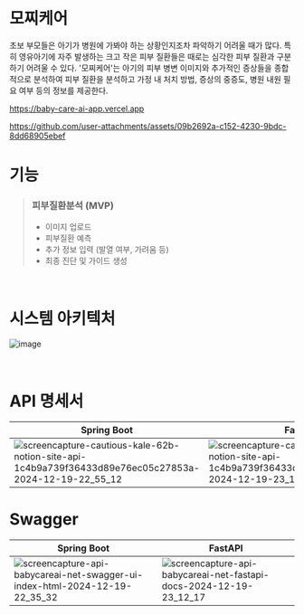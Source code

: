 # 모찌케어

초보 부모들은 아기가 병원에 가봐야 하는 상황인지조차 파악하기 어려울 때가 많다. 특히 영유아기에 자주 발생하는 크고 작은 피부 질환들은 때로는 심각한 피부 질환과 구분하기 어려울 수 있다. '모찌케어'는 아기의 피부 병변 이미지와 추가적인 증상들을 종합적으로 분석하여 피부 질환을 분석하고 가정 내 처치 방법, 증상의 중증도, 병원 내원 필요 여부 등의 정보를 제공한다.

https://baby-care-ai-app.vercel.app

https://github.com/user-attachments/assets/09b2692a-c152-4230-9bdc-8dd68905ebef

# 기능 
> ### 피부질환분석 (MVP)
> - 이미지 업로드 
> - 피부질환 예측 
> - 추가 정보 입력 (발열 여부, 가려움 등) 
> - 최종 진단 및 가이드 생성 

<br>

# 시스템 아키텍처
![image](https://github.com/user-attachments/assets/326d5366-600b-4e24-a440-593697053262)

<br>

# API 명세서
|Spring Boot|FastAPI|
|---|---|
|![screencapture-cautious-kale-62b-notion-site-api-1c4b9a739f36433d89e76ec05c27853a-2024-12-19-22_55_12](https://github.com/user-attachments/assets/1a1a10f6-8ec0-4f37-8c4a-02e83a822431)|![screencapture-cautious-kale-62b-notion-site-api-1c4b9a739f36433d89e76ec05c27853a-2024-12-19-23_10_51](https://github.com/user-attachments/assets/462461d8-ec90-4d13-8036-f5becf5da8c5)|

# Swagger
|Spring Boot|FastAPI|
|---|---|
|![screencapture-api-babycareai-net-swagger-ui-index-html-2024-12-19-22_35_32](https://github.com/user-attachments/assets/047c1c55-ae56-481b-963f-727df2fa403b)|![screencapture-api-babycareai-net-fastapi-docs-2024-12-19-23_12_17](https://github.com/user-attachments/assets/5a3299ff-4d4a-4199-a924-3ed066fe6651)|
